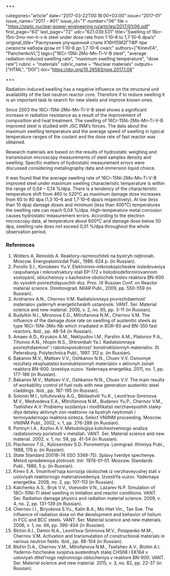 +++

categories="article"
date="2017-03-22T00:18:00+03:00"
issue="2017-01"
issue_name="2017 - #01"
issue_id="1"
number="06"
file = "https://static.nuclear-power-engineering.ru/articles/2017/01/06.pdf"
first_page="63"
last_page="72"
udc="621.039.531"
title="Swelling of 16cr-15ni-2mo-mn-ti-v-b steel under dose rate from 1⋅10–8 to 1,7⋅10–6 dpa/s"
original_title="Распухание улучшенной стали Х16Н15М2ГТФР при скорости набора дозы от 1⋅10–8 до 1,7⋅10–6 сна/с"
authors=["KinevEA", "PanchenkoVL"]
tags=["16Cr-15Ni-2Mo-Mn-Ti-V-B steel", "average radiation-induced swelling rate", "maximum swelling temperature", "dose rate"]
rubric = "materials"
rubric_name = "Nuclear materials"
outputs=["HTML", "DOI"]
doi="https://doi.org/10.26583/npe.2017.1.06"

+++

Radiation-induced swelling has a negative influence on the structural unit availability of the fast neutron reactor core. Therefore if to reduce swelling it is an important task to search for new steels and improve known ones.

Since 2003 the 16Cr-15Ni-2Mo-Mn-Ti-V-B steel shows a significant increase in radiation resistance as a result of the improvement of composition and heat treatment. The swelling of 16Cr-15Ni-2Mo-Mn-Ti-V-B improved steel is studied with JSC INM’s forces. The data about the maximum swelling temperature and the average speed of swelling in typical temperature ranges of the coolant and the dose rate of fast reactor was obtained.

Research materials are based on the results of hydrostatic weighing and transmission microscopy measurements of steel samples density and swelling. Specific matters of hydrostatic measurement errors were discussed considering metallography data and immersion liquid choice.

It was found that the average swelling rate of 16Cr-15Ni-2Mo-Mn-Ti-V-B improved steel under maximum swelling characteristic temperature is within the range of 0,04 – 0,14 %/dpa. There is a tendency of the characteristic temperature shift from 460 to 520°С as maximum damage dose increases from 60 to 80 dpa (1,3⋅10–6 and 1,7⋅10–6 dpa/s respectively). At low (less than 10 dpa) damage doses and minimum (less than 400°С) temperatures the swelling rate can reach 0,04 %/dpa. High-temperature metal corrosion causes hydrostatic measurement errors. According to the electron microscopy data, at temperature about 600°С and damage dose below 50 dpa, swelling rate does not exceed 0,01 %/dpa throughout the whole observation period.

### References

1. Wolters A, Reinolds A. Reaktory-razmnozhiteli na bystryh nejtronah. Moscow. Energoatomizdat Publ., 1986. 624 p. (in Russian).
2. Porollo S.I., Konobeev Yu.V. Elektronno-mikroskopicheskie issledovaniya raspuhaniya i mikrostruktury stali EP-172 v holodnodeformirovannom sostoyanii, obluchennoy v kachestve obolochek tvelov reaktora BN-600 do vysokih povrezhdayuschih doz. Proc. IX Russian Conf. on Reactor material science. Dimitrovgrad. NIIAR Publ., 2009, pp. 550-559 (in Russian).
3. Andrianov A.N., Chernov V.M. Radiatsionnaya povrezhdaemost’ materialov yadernyh energeticheskih ustanovok. VANT. Ser. Material science and new material. 2005, v. 2, no. 65, pp. 3-11 (in Russian).
4. Budylkin N.I., Mironova E.G., Mitrofanova N.M., Chernov V.M. The influence of the damage dose rate on swelling of austenitic steels as type 16Cr-15Ni-3Mo-Nb which irradiated in BOR-60 and BN-350 fast reactors. Ibid., pp. 48-54 (in Russian).
5. Amaev A.D., Kryukov A.M., Neklyudov I.M., Parshin A.M., Platonov P.A., Tihonov A.N., Hlopin N.S., Shtrombah Ya.I. Radiatsionnaya povrezhdaemost’ i rabotosposobnost’ konstruktsionnyh materialov. St. Petersburg. Polytechnica Publ., 1997. 312 p. (in Russian).
6. Bakanov M.V., Maltsev V.V., Oshkanov N.N., Chuev V.V. Osnovnye rezultaty ekspluatatsii konstuktsionnyh materialov v aktivnyh zonah reaktora BN-600. Izvestiya vuzov. Yadernaya energetika. 2011, no. 1, pp. 177-186 (in Russian).
7. Bakanov M.V., Maltsev V.V., Oshkanov N.N., Chuev V.V. The main results of workability control of fuel rods with new generation austenitic steel claddings. Ibid., pp. 187-195 (in Russian).
8. Solonin M.I., Ioltuhovskiy A.G., Bibilashvili Yu.K., Leont’eva-Smirnova M.V., Medvedeva E.A., Mitrofanova N.M., Budanov Yu.P., Chernov V.M., Tselishev A.V. Problemy sozdaniya i modifikatsii nerzhaveyushih staley dlya detaley aktivnyh zon reaktorov na bystryh neytronah i termoyadernogo reaktora sinteza. Select VNIINM proceeding. Moscow. VNIINM Publ., 2002, v. 1, pp. 276-288 (in Russian).
9. Portnyh I.A., Kozlov A.V. Metodologiya kolichestvennogo analiza radiatsionnoy poristosti v metallah. VANT. Ser. Material science and new material. 2002, v. 1, no. 59, pp. 41-54 (in Russian).
10. Plachenov T.G., Kolosentsev S.D. Porometriya. Leningrad. Khimiya Publ., 1988, 176 p. (in Russian).
11. State Standard 20018-74 (ISO 3369-75). Splavy tverdye spechenye. Metod opredeleniya plotnosti. Intr. 1976-01-01. Мoscow. Standards Publ., 1986, 5 p. (in Russian).
12. Kinev E.A. Vnutritvel’naja korrozija obolochek iz nerzhaveyushej stali v usloviyah reaktornogo materialovedeniya. IzvestiYa vuzov. Yadernaya energetika. 2008, no. 2, pp. 107-113 (in Russian).
13. Kalchenko A.S., Bryk V.V., Voevodin V.N., Lazarev N.P. Simulation of 18Cr-10Ni-TI steel swelling in imitation and reactor conditions. VANT. Ser. Radiation damage physics and radiation material science. 2009, v. 4, no. 2, pp. 131-139 (in Russian).
14. Chernov I.I., Biryukova S.Yu., Kalin B.A., Mo Htet Vin., Tan Sve. The influence of radiation dose on the development and behavior of helium in FCC and BCC steels. VANT. Ser. Material science and new materials. 2006, v. 1, no. 66, pp. 396-404 (in Russian).
15. Blohin A.I., Demin N.A., Leont’eva-Smirnova M.V., Potapenko M.M., Chernov V.M. Activation and transmutation of constructional materials in various neutron fields. Ibid., pp. 88-104 (in Russian).
16. Blohin D.A., Chernov V.M., Mitrofanova N.M., Tselishev A.V., Blohin A.I. Yaderno-fizicheskie svojstva austenitnyh stalej CHS68 i EK164 v usloviyah dlitel’nogo nejtronnogo oblucheniya v reaktore BN-600. VANT. Ser. Material science and new material. 2015, v. 3, no. 82, pp. 22-37 (in Russian).